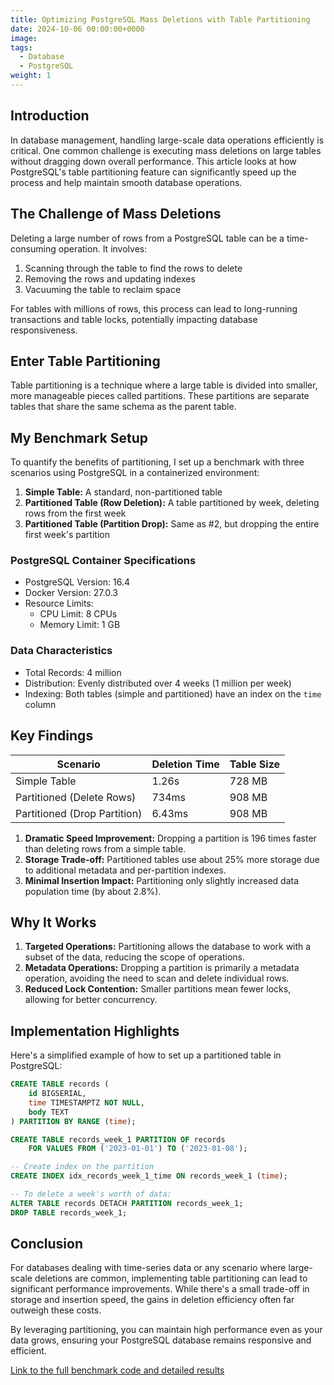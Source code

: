 ```yaml
---
title: Optimizing PostgreSQL Mass Deletions with Table Partitioning
date: 2024-10-06 00:00:00+0000
image:
tags:
  - Database
  - PostgreSQL
weight: 1
---
```


## Introduction

In database management, handling large-scale data operations efficiently is critical. One common challenge is executing mass deletions on large tables without dragging down overall performance. This article looks at how PostgreSQL's table partitioning feature can significantly speed up the process and help maintain smooth database operations.

## The Challenge of Mass Deletions

Deleting a large number of rows from a PostgreSQL table can be a time-consuming operation. It involves:

1. Scanning through the table to find the rows to delete
2. Removing the rows and updating indexes
3. Vacuuming the table to reclaim space

For tables with millions of rows, this process can lead to long-running transactions and table locks, potentially impacting database responsiveness.

## Enter Table Partitioning

Table partitioning is a technique where a large table is divided into smaller, more manageable pieces called partitions. These partitions are separate tables that share the same schema as the parent table.

## My Benchmark Setup

To quantify the benefits of partitioning, I set up a benchmark with three scenarios using PostgreSQL in a containerized environment:

1. **Simple Table:** A standard, non-partitioned table
2. **Partitioned Table (Row Deletion):** A table partitioned by week, deleting rows from the first week
3. **Partitioned Table (Partition Drop):** Same as #2, but dropping the entire first week's partition

### PostgreSQL Container Specifications

- PostgreSQL Version: 16.4
- Docker Version: 27.0.3
- Resource Limits:
  - CPU Limit: 8 CPUs
  - Memory Limit: 1 GB

### Data Characteristics

- Total Records: 4 million
- Distribution: Evenly distributed over 4 weeks (1 million per week)
- Indexing: Both tables (simple and partitioned) have an index on the `time` column

## Key Findings

| Scenario                      | Deletion Time | Table Size |
|-------------------------------|---------------|------------|
| Simple Table                  | 1.26s         | 728 MB     |
| Partitioned (Delete Rows)     | 734ms         | 908 MB     |
| Partitioned (Drop Partition)  | 6.43ms        | 908 MB     |

1. **Dramatic Speed Improvement:** Dropping a partition is 196 times faster than deleting rows from a simple table.
2. **Storage Trade-off:** Partitioned tables use about 25% more storage due to additional metadata and per-partition indexes.
3. **Minimal Insertion Impact:** Partitioning only slightly increased data population time (by about 2.8%).

## Why It Works

1. **Targeted Operations:** Partitioning allows the database to work with a subset of the data, reducing the scope of operations.
2. **Metadata Operations:** Dropping a partition is primarily a metadata operation, avoiding the need to scan and delete individual rows.
3. **Reduced Lock Contention:** Smaller partitions mean fewer locks, allowing for better concurrency.

## Implementation Highlights

Here's a simplified example of how to set up a partitioned table in PostgreSQL:

```sql
CREATE TABLE records (
    id BIGSERIAL,
    time TIMESTAMPTZ NOT NULL,
    body TEXT
) PARTITION BY RANGE (time);

CREATE TABLE records_week_1 PARTITION OF records
    FOR VALUES FROM ('2023-01-01') TO ('2023-01-08');

-- Create index on the partition
CREATE INDEX idx_records_week_1_time ON records_week_1 (time);

-- To delete a week's worth of data:
ALTER TABLE records DETACH PARTITION records_week_1;
DROP TABLE records_week_1;
```

## Conclusion

For databases dealing with time-series data or any scenario where large-scale deletions are common, implementing table partitioning can lead to significant performance improvements. While there's a small trade-off in storage and insertion speed, the gains in deletion efficiency often far outweigh these costs.

By leveraging partitioning, you can maintain high performance even as your data grows, ensuring your PostgreSQL database remains responsive and efficient.

[Link to the full benchmark code and detailed results](https://github.com/stringintech/db-stuff/tree/main/postgres-partitioning)
